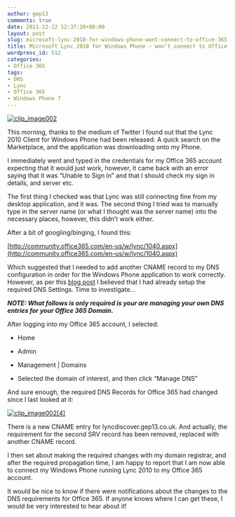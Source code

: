 ```yaml
---
author: gep13
comments: true
date: 2011-12-12 12:37:28+00:00
layout: post
slug: microsoft-lync-2010-for-windows-phone-wont-connect-to-office-365
title: Microsoft Lync 2010 for Windows Phone – won’t connect to Office 365
wordpress_id: 512
categories:
- Office 365
tags:
- DNS
- Lync
- Office 365
- Windows Phone 7
---
```


[![clip_image002](http://www.gep13.co.uk/blog/wp-content/uploads/2011/12/clip_image002_thumb.jpg)](http://www.gep13.co.uk/blog/wp-content/uploads/2011/12/clip_image002.jpg)

 

This morning, thanks to the medium of Twitter I found out that the Lync 2010 Client for Windows Phone had been released. A quick search on the Marketplace, and the application was downloading onto my Phone.

 

I immediately went and typed in the credentials for my Office 365 account expecting that it would just work, however, it came back with an error saying that it was “Unable to Sign In” and that I should check my sign in details, and server etc.

 

The first thing I checked was that Lync was still connecting fine from my desktop application, and it was. The second thing I tried was to manually type in the server name (or what I thought was the server name) into the necessary places, however, this didn’t work either.

 

After a bit of googling/binging, I found this:

 

[http://community.office365.com/en-us/w/lync/1040.aspx](http://community.office365.com/en-us/w/lync/1040.aspx)

 

Which suggested that I needed to add another CNAME record to my DNS configuration in order for the Windows Phone application to work correctly. However, as per this [blog post](http://www.gep13.co.uk/blog/?p=260) I believed that I had already setup the required DNS Settings. Time to investigate…

 

**_NOTE: What follows is only required is your are managing your own DNS entries for your Office 365 Domain._**

 

After logging into my Office 365 account, I selected:

 

  
  * Home
   
  * Admin
   
  * Management | Domains
   
  * Selected the domain of interest, and then click “Manage DNS”
 

And sure enough, the required DNS Records for Office 365 had changed since I last looked at it:

 

[![clip_image002[4]](http://www.gep13.co.uk/blog/wp-content/uploads/2011/12/clip_image0024_thumb.jpg)](http://www.gep13.co.uk/blog/wp-content/uploads/2011/12/clip_image0024.jpg)

 

There is a new CNAME entry for lyncdiscover.gep13.co.uk. And actually, the requirement for the second SRV record has been removed, replaced with another CNAME record.

 

I then set about making the required changes with my domain registrar, and after the required propagation time, I am happy to report that I am now able to connect my Windows Phone running Lync 2010 to my Office 365 account.

 

It would be nice to know if there were notifications about the changes to the DNS requirements for Office 365. If anyone knows where I can get these, I would be very interested to hear about it!
